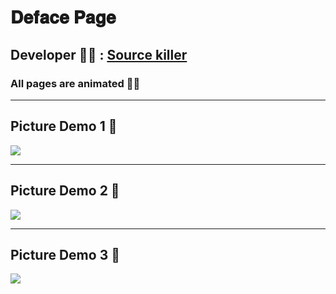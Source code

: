 # 𝐃𝐞𝐟𝐚𝐜𝐞 𝐏𝐚𝐠𝐞
<h2>Developer 👨‍💻 : <a href='https://t.me/source_killer'>Source killer</a></h2>
<h3>All pages are animated 💪😍</h3>
<hr>
<h2>Picture Demo 1 📸</h2>
<img src='https://raw.githubusercontent.com/Soltanmsb/Deface-Page/msb/Demo.png'>
<hr>
<h2>Picture Demo 2 📸</h2>
<img src='https://raw.githubusercontent.com/Soltanmsb/Deface-Page/msb/Demo2.png'>
<hr>
<h2>Picture Demo 3 📸</h2>
<img src="https://raw.githubusercontent.com/Soltanmsb/Deface-Page/msb/Demo3.png">
